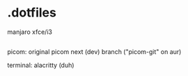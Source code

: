 # .dotfiles
manjaro xfce/i3
## 
picom: original picom next (dev) branch ("picom-git" on aur)

terminal: alacritty (duh)
